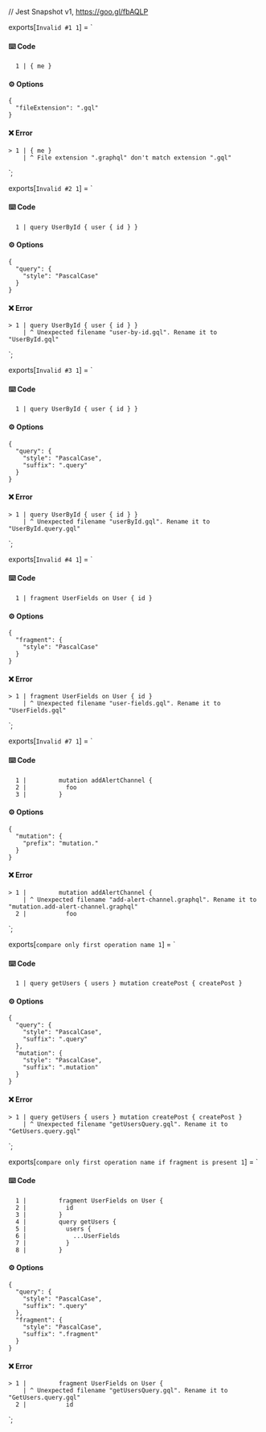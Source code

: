 // Jest Snapshot v1, https://goo.gl/fbAQLP

exports[`Invalid #1 1`] = `
#### ⌨️ Code

      1 | { me }

#### ⚙️ Options

    {
      "fileExtension": ".gql"
    }

#### ❌ Error

    > 1 | { me }
        | ^ File extension ".graphql" don't match extension ".gql"
`;

exports[`Invalid #2 1`] = `
#### ⌨️ Code

      1 | query UserById { user { id } }

#### ⚙️ Options

    {
      "query": {
        "style": "PascalCase"
      }
    }

#### ❌ Error

    > 1 | query UserById { user { id } }
        | ^ Unexpected filename "user-by-id.gql". Rename it to "UserById.gql"
`;

exports[`Invalid #3 1`] = `
#### ⌨️ Code

      1 | query UserById { user { id } }

#### ⚙️ Options

    {
      "query": {
        "style": "PascalCase",
        "suffix": ".query"
      }
    }

#### ❌ Error

    > 1 | query UserById { user { id } }
        | ^ Unexpected filename "userById.gql". Rename it to "UserById.query.gql"
`;

exports[`Invalid #4 1`] = `
#### ⌨️ Code

      1 | fragment UserFields on User { id }

#### ⚙️ Options

    {
      "fragment": {
        "style": "PascalCase"
      }
    }

#### ❌ Error

    > 1 | fragment UserFields on User { id }
        | ^ Unexpected filename "user-fields.gql". Rename it to "UserFields.gql"
`;

exports[`Invalid #7 1`] = `
#### ⌨️ Code

      1 |         mutation addAlertChannel {
      2 |           foo
      3 |         }

#### ⚙️ Options

    {
      "mutation": {
        "prefix": "mutation."
      }
    }

#### ❌ Error

    > 1 |         mutation addAlertChannel {
        | ^ Unexpected filename "add-alert-channel.graphql". Rename it to "mutation.add-alert-channel.graphql"
      2 |           foo
`;

exports[`compare only first operation name 1`] = `
#### ⌨️ Code

      1 | query getUsers { users } mutation createPost { createPost }

#### ⚙️ Options

    {
      "query": {
        "style": "PascalCase",
        "suffix": ".query"
      },
      "mutation": {
        "style": "PascalCase",
        "suffix": ".mutation"
      }
    }

#### ❌ Error

    > 1 | query getUsers { users } mutation createPost { createPost }
        | ^ Unexpected filename "getUsersQuery.gql". Rename it to "GetUsers.query.gql"
`;

exports[`compare only first operation name if fragment is present 1`] = `
#### ⌨️ Code

      1 |         fragment UserFields on User {
      2 |           id
      3 |         }
      4 |         query getUsers {
      5 |           users {
      6 |             ...UserFields
      7 |           }
      8 |         }

#### ⚙️ Options

    {
      "query": {
        "style": "PascalCase",
        "suffix": ".query"
      },
      "fragment": {
        "style": "PascalCase",
        "suffix": ".fragment"
      }
    }

#### ❌ Error

    > 1 |         fragment UserFields on User {
        | ^ Unexpected filename "getUsersQuery.gql". Rename it to "GetUsers.query.gql"
      2 |           id
`;
